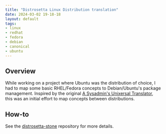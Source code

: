 ```yaml
---
title: "Distrosetta Linux Distribution translation"
date: 2024-03-02 19-18-18
layout: default
tags:
- linux
- redhat
- fedora
- debian
- canonical
- ubuntu
---
```


## Overview
While working on a project where Ubuntu was the distribution of choice, I had to map some basic RHEL/Fedora concepts to Debian/Ubuntu's package management. Inspired by the original [A Sysadmin's Unixersal Translator](https://bhami.com/rosetta.html), this was an initial effort to map concepts between distributions.

## How-to
See the [distrosetta-stone](https://github.com/wmcdonald404/distrosetta-stone?tab=readme-ov-file#distrosetta-stone) repository for more details.
